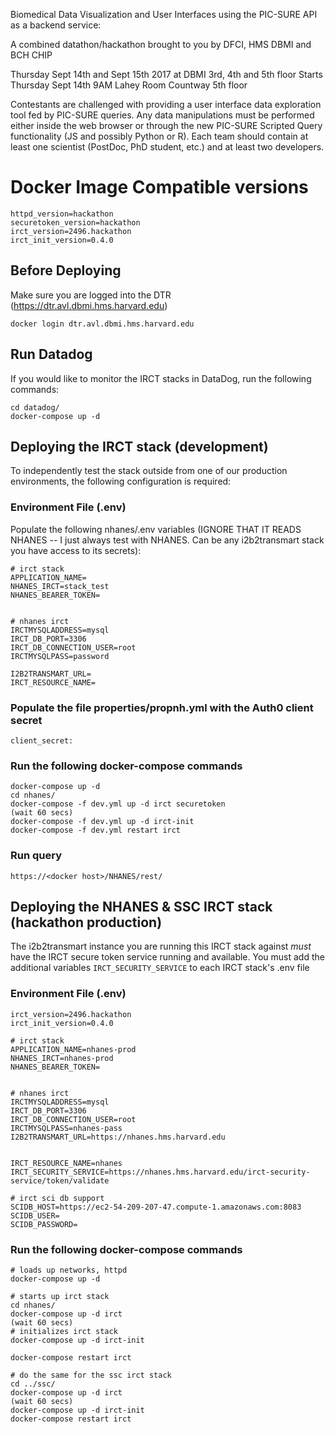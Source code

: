 Biomedical Data Visualization and User Interfaces using the PIC-SURE API as a backend service:

A combined datathon/hackathon brought to you by DFCI, HMS DBMI and BCH CHIP

Thursday Sept 14th and Sept 15th 2017 at DBMI 3rd, 4th and 5th floor Starts Thursday Sept 14th 9AM Lahey Room Countway 5th floor

Contestants are challenged with providing a user interface data exploration tool fed by PIC-SURE queries. Any data manipulations must be performed either inside the web browser or through the new PIC-SURE Scripted Query functionality (JS and possibly Python or R). Each team should contain at least one scientist (PostDoc, PhD student, etc.) and at least two developers.

# Docker Image Compatible versions

```
httpd_version=hackathon
securetoken_version=hackathon
irct_version=2496.hackathon
irct_init_version=0.4.0
```

## Before Deploying

Make sure you are logged into the DTR (<https://dtr.avl.dbmi.hms.harvard.edu>)

```
docker login dtr.avl.dbmi.hms.harvard.edu
```

## Run Datadog

If you would like to monitor the IRCT stacks in DataDog, run the following commands:

```
cd datadog/
docker-compose up -d
```

## Deploying the IRCT stack (development)

To independently test the stack outside from one of our production environments, the following configuration is required:

### Environment File (.env)

Populate the following nhanes/.env variables (IGNORE THAT IT READS NHANES -- I just always test with NHANES. Can be any i2b2transmart stack you have access to its secrets):

```
# irct stack
APPLICATION_NAME=
NHANES_IRCT=stack_test
NHANES_BEARER_TOKEN=


# nhanes irct
IRCTMYSQLADDRESS=mysql
IRCT_DB_PORT=3306
IRCT_DB_CONNECTION_USER=root
IRCTMYSQLPASS=password

I2B2TRANSMART_URL=
IRCT_RESOURCE_NAME=
```

### Populate the file properties/propnh.yml with the Auth0 client secret

`client_secret:`

### Run the following docker-compose commands

```
docker-compose up -d
cd nhanes/
docker-compose -f dev.yml up -d irct securetoken
(wait 60 secs)
docker-compose -f dev.yml up -d irct-init
docker-compose -f dev.yml restart irct
```

### Run query

```
https://<docker host>/NHANES/rest/
```

## Deploying the NHANES & SSC IRCT stack (hackathon production)

The i2b2transmart instance you are running this IRCT stack against _must_ have the IRCT secure token service running and available. You must add the additional variables `IRCT_SECURITY_SERVICE` to each IRCT stack's .env file

### Environment File (.env)

```
irct_version=2496.hackathon
irct_init_version=0.4.0

# irct stack
APPLICATION_NAME=nhanes-prod
NHANES_IRCT=nhanes-prod
NHANES_BEARER_TOKEN=


# nhanes irct
IRCTMYSQLADDRESS=mysql
IRCT_DB_PORT=3306
IRCT_DB_CONNECTION_USER=root
IRCTMYSQLPASS=nhanes-pass
I2B2TRANSMART_URL=https://nhanes.hms.harvard.edu


IRCT_RESOURCE_NAME=nhanes
IRCT_SECURITY_SERVICE=https://nhanes.hms.harvard.edu/irct-security-service/token/validate

# irct sci db support
SCIDB_HOST=https://ec2-54-209-207-47.compute-1.amazonaws.com:8083
SCIDB_USER=
SCIDB_PASSWORD=
```

### Run the following docker-compose commands

```
# loads up networks, httpd
docker-compose up -d

# starts up irct stack
cd nhanes/
docker-compose up -d irct
(wait 60 secs)
# initializes irct stack
docker-compose up -d irct-init

docker-compose restart irct

# do the same for the ssc irct stack
cd ../ssc/
docker-compose up -d irct
(wait 60 secs)
docker-compose up -d irct-init
docker-compose restart irct
```
